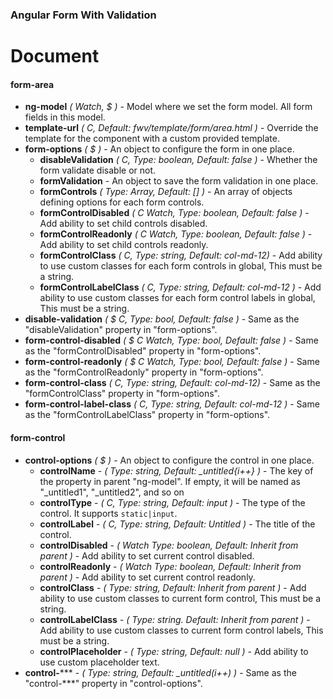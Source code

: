 ### Angular Form With Validation

# Document

#### form-area
* **ng-model** *( Watch, $ )* - Model where we set the form model. All form fields in this model. 
* **template-url** *( C, Default: fwv/template/form/area.html )* - Override the template for the component with a custom provided template.
* **form-options** *( $ )* - An object to configure the form in one place.
    * **disableValidation** *( C, Type: boolean, Default: false )* - Whether the form validate disable or not.
    * **formValidation** - An object to save the form validation in one place.
    * **formControls** *( Type: Array, Default: [] )* - An array of objects defining options for each form controls.
    * **formControlDisabled** *( C Watch, Type: boolean, Default: false )* - Add ability to set child controls disabled.
    * **formControlReadonly** *( C Watch, Type: boolean, Default: false )* - Add ability to set child controls readonly.
    * **formControlClass** *( C, Type: string, Default: col-md-12)* - Add ability to use custom classes for each form controls in global, This must be a string.
    * **formControlLabelClass** *( C, Type: string, Default: col-md-12 )* - Add ability to use custom classes for each form control labels in global, This must be a string.
* **disable-validation** *( $ C, Type: bool, Default: false )* - Same as the "disableValidation" property in "form-options".
* **form-control-disabled** *( $ C Watch, Type: bool, Default: false )* - Same as the "formControlDisabled" property in "form-options".
* **form-control-readonly** *( $ C Watch, Type: bool, Default: false )* - Same as the "formControlReadonly" property in "form-options".
* **form-control-class** *( C, Type: string, Default: col-md-12)* - Same as the "formControlClass" property in "form-options".
* **form-control-label-class** *( C, Type: string, Default: col-md-12 )* - Same as the "formControlLabelClass" property in "form-options".

#### form-control
* **control-options** *( $ )* - An object to configure the control in one place.
   * **controlName** - *( Type: string, Default: _untitled{i++} )* - The key of the property in parent "ng-model". If empty, it will be named as "_untitled1", "_untitled2", and so on
   * **controlType** - *( C, Type: string, Default: input )* - The type of the control. It supports `static|input`.
   * **controlLabel** - *( C, Type: string, Default: Untitled )* - The title of the control.
   * **controlDisabled** - *( Watch Type: boolean, Default: Inherit from parent )* - Add ability to set current control disabled.
   * **controlReadonly** - *( Watch Type: boolean, Default: Inherit from parent )* - Add ability to set current control readonly.
   * **controlClass** - *( Type: string, Default: Inherit from parent )* - Add ability to use custom classes to current form control, This must be a string.
   * **controlLabelClass** - *( Type: string. Default: Inherit from parent )* - Add ability to use custom classes to current form control labels, This must be a string.
   * **controlPlaceholder** - *( Type: string, Default: null )* - Add ability to use custom placeholder text.
* **control-***** - *( Type: string, Default: _untitled(i++) )* - Same as the "control-***" property in "control-options".

